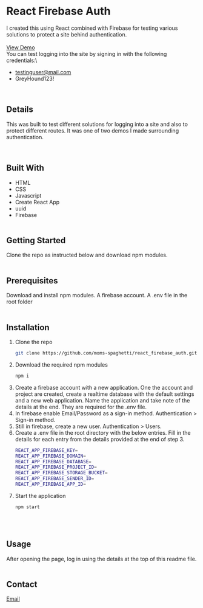 # React Firebase Auth

I created this using React combined with Firebase for testing various solutions to protect a site behind authentication.\
<br/>
[View Demo](https://moms-spaghetti-reactfirebaseauth.netlify.app/)\
You can test logging into the site by signing in with the following credentials:\

- testinguser@mail.com
- GreyHound123!

<br/>

## Details

This was built to test different solutions for logging into a site and also to protect different routes. It was one of two demos I made surrounding authentication.

<br/>

## Built With

- HTML
- CSS
- Javascript
- Create React App
- uuid
- Firebase
  <br/><br/>

## Getting Started

Clone the repo as instructed below and download npm modules.
<br/><br/>

## Prerequisites

Download and install npm modules.
A firebase account.
A .env file in the root folder
<br/><br/>

## Installation

1. Clone the repo
   ```sh
   git clone https://github.com/moms-spaghetti/react_firebase_auth.git
   ```
2. Download the required npm modules
   ```sh
   npm i
   ```
3. Create a firebase account with a new application. One the account and project are created, create a realtime database with the default settings and a new web application. Name the application and take note of the details at the end. They are required for the .env file.
4. In firebase enable Email/Password as a sign-in method. Authentication > Sign-in method.
5. Still in firebase, create a new user. Authentication > Users.
6. Create a .env file in the root directory with the below entries. Fill in the details for each entry from the details provided at the end of step 3.
   ```sh
   REACT_APP_FIREBASE_KEY=
   REACT_APP_FIREBASE_DOMAIN=
   REACT_APP_FIREBASE_DATABASE=
   REACT_APP_FIREBASE_PROJECT_ID=
   REACT_APP_FIREBASE_STORAGE_BUCKET=
   REACT_APP_FIREBASE_SENDER_ID=
   REACT_APP_FIREBASE_APP_ID=
   ```
7. Start the application
   ```sh
   npm start
   ```
   <br/><br/>

## Usage

After opening the page, log in using the details at the top of this readme file.
<br/><br/>

## Contact

[Email](mailto:williamedwards36@aol.com)
<br/><br/>
